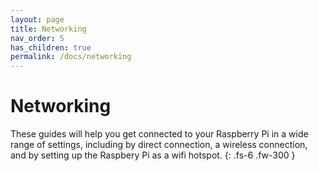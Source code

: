 ```yaml
---
layout: page
title: Networking
nav_order: 5
has_children: true
permalink: /docs/networking
---
```


# Networking

These guides will help you get connected to your Raspberry Pi in a wide range of settings, including by direct connection, a wireless connection, and by setting up the Raspbery Pi as a wifi hotspot.
{: .fs-6 .fw-300 }
